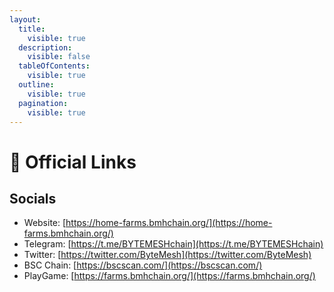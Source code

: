 ```yaml
---
layout:
  title:
    visible: true
  description:
    visible: false
  tableOfContents:
    visible: true
  outline:
    visible: true
  pagination:
    visible: true
---
```


# 🔗 Official Links

## Socials

* Website: [https://home-farms.bmhchain.org/](https://home-farms.bmhchain.org/)
* Telegram: [https://t.me/BYTEMESHchain](https://t.me/BYTEMESHchain)
* Twitter: [https://twitter.com/ByteMesh](https://twitter.com/ByteMesh)
* BSC Chain: [https://bscscan.com/](https://bscscan.com/)
* PlayGame: [https://farms.bmhchain.org/](https://farms.bmhchain.org/)

